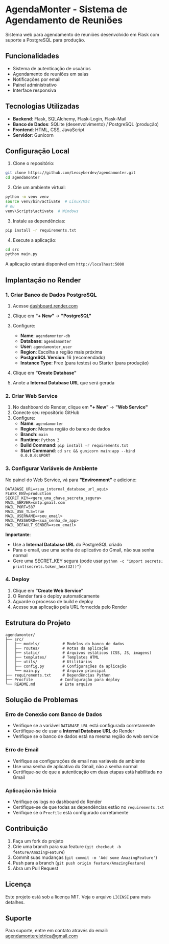 # AgendaMonter - Sistema de Agendamento de Reuniões

Sistema web para agendamento de reuniões desenvolvido em Flask com suporte a PostgreSQL para produção.

## Funcionalidades

- Sistema de autenticação de usuários
- Agendamento de reuniões em salas
- Notificações por email
- Painel administrativo
- Interface responsiva

## Tecnologias Utilizadas

- **Backend**: Flask, SQLAlchemy, Flask-Login, Flask-Mail
- **Banco de Dados**: SQLite (desenvolvimento) / PostgreSQL (produção)
- **Frontend**: HTML, CSS, JavaScript
- **Servidor**: Gunicorn

## Configuração Local

1. Clone o repositório:
```bash
git clone https://github.com/Leocyberdev/agendamonter.git
cd agendamonter
```

2. Crie um ambiente virtual:
```bash
python -m venv venv
source venv/bin/activate  # Linux/Mac
# ou
venv\Scripts\activate  # Windows
```

3. Instale as dependências:
```bash
pip install -r requirements.txt
```

4. Execute a aplicação:
```bash
cd src
python main.py
```

A aplicação estará disponível em `http://localhost:5000`

## Implantação no Render

### 1. Criar Banco de Dados PostgreSQL

1. Acesse [dashboard.render.com](https://dashboard.render.com)
2. Clique em **"+ New"** → **"PostgreSQL"**
3. Configure:
   - **Name**: `agendamonter-db`
   - **Database**: `agendamonter`
   - **User**: `agendamonter_user`
   - **Region**: Escolha a região mais próxima
   - **PostgreSQL Version**: 16 (recomendado)
   - **Instance Type**: Free (para testes) ou Starter (para produção)

4. Clique em **"Create Database"**
5. Anote a **Internal Database URL** que será gerada

### 2. Criar Web Service

1. No dashboard do Render, clique em **"+ New"** → **"Web Service"**
2. Conecte seu repositório GitHub
3. Configure:
   - **Name**: `agendamonter`
   - **Region**: Mesma região do banco de dados
   - **Branch**: `main`
   - **Runtime**: `Python 3`
   - **Build Command**: `pip install -r requirements.txt`
   - **Start Command**: `cd src && gunicorn main:app --bind 0.0.0.0:$PORT`

### 3. Configurar Variáveis de Ambiente

No painel do Web Service, vá para **"Environment"** e adicione:

```
DATABASE_URL=<sua_internal_database_url_aqui>
FLASK_ENV=production
SECRET_KEY=<gere_uma_chave_secreta_segura>
MAIL_SERVER=smtp.gmail.com
MAIL_PORT=587
MAIL_USE_TLS=true
MAIL_USERNAME=<seu_email>
MAIL_PASSWORD=<sua_senha_de_app>
MAIL_DEFAULT_SENDER=<seu_email>
```

**Importante**: 
- Use a **Internal Database URL** do PostgreSQL criado
- Para o email, use uma senha de aplicativo do Gmail, não sua senha normal
- Gere uma SECRET_KEY segura (pode usar `python -c "import secrets; print(secrets.token_hex(32))"`)

### 4. Deploy

1. Clique em **"Create Web Service"**
2. O Render fará o deploy automaticamente
3. Aguarde o processo de build e deploy
4. Acesse sua aplicação pela URL fornecida pelo Render



## Estrutura do Projeto

```
agendamonter/
├── src/
│   ├── models/          # Modelos do banco de dados
│   ├── routes/          # Rotas da aplicação
│   ├── static/          # Arquivos estáticos (CSS, JS, imagens)
│   ├── templates/       # Templates HTML
│   ├── utils/           # Utilitários
│   ├── config.py        # Configurações da aplicação
│   └── main.py          # Arquivo principal
├── requirements.txt     # Dependências Python
├── Procfile            # Configuração para deploy
└── README.md           # Este arquivo
```

## Solução de Problemas

### Erro de Conexão com Banco de Dados
- Verifique se a variável `DATABASE_URL` está configurada corretamente
- Certifique-se de usar a **Internal Database URL** do Render
- Verifique se o banco de dados está na mesma região do web service

### Erro de Email
- Verifique as configurações de email nas variáveis de ambiente
- Use uma senha de aplicativo do Gmail, não a senha normal
- Certifique-se de que a autenticação em duas etapas está habilitada no Gmail

### Aplicação não Inicia
- Verifique os logs no dashboard do Render
- Certifique-se de que todas as dependências estão no `requirements.txt`
- Verifique se o `Procfile` está configurado corretamente

## Contribuição

1. Faça um fork do projeto
2. Crie uma branch para sua feature (`git checkout -b feature/AmazingFeature`)
3. Commit suas mudanças (`git commit -m 'Add some AmazingFeature'`)
4. Push para a branch (`git push origin feature/AmazingFeature`)
5. Abra um Pull Request

## Licença

Este projeto está sob a licença MIT. Veja o arquivo `LICENSE` para mais detalhes.

## Suporte

Para suporte, entre em contato através do email: agendamontereletrica@gmail.com

